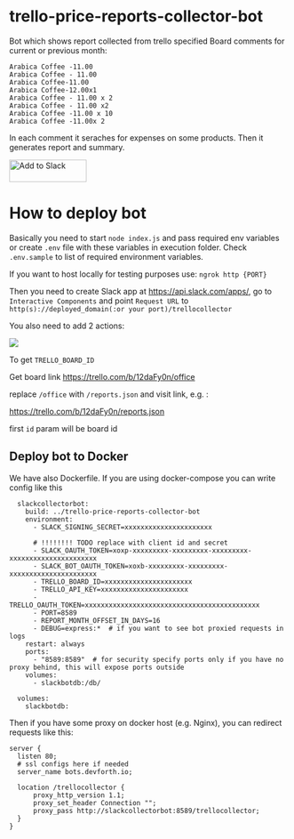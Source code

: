 # trello-price-reports-collector-bot

Bot which shows report collected from trello specified Board comments for current or previous month:

```
Arabica Coffee -11.00
Arabica Coffee - 11.00
Arabica Coffee-11.00
Arabica Coffee-12.00x1
Arabica Coffee - 11.00 x 2
Arabica Coffee - 11.00 x2
Arabica Coffee -11.00 x 10
Arabica Coffee -11.00x 2
```

In each comment it seraches for expenses on some products. Then it generates report and summary.


<a href="https://slack.com/oauth/authorize?client_id=600874865104.687770067671&scope=commands,chat:write:bot,files:write:user,bot"><img alt="Add to Slack" height="40" width="139" src="https://platform.slack-edge.com/img/add_to_slack.png" srcset="https://platform.slack-edge.com/img/add_to_slack.png 1x, https://platform.slack-edge.com/img/add_to_slack@2x.png 2x"></a>


# How to deploy bot

Basically you need to start `node index.js` and pass required env variables or create `.env` file with these variables in execution folder. Check `.env.sample` to list of required environment variables.

If you want to host locally for testing purposes use: `ngrok http {PORT}`

Then you need to create Slack app at https://api.slack.com/apps/, go to `Interactive Components` and point `Request URL` to `http(s)://deployed_domain(:or your port)/trellocollector`

You also need to add 2 actions:

![](https://maketips.net/media/uploads/2019/07/07/pvzKRu5V7tSu7DJncm22kE-3e72e872.png)

To get `TRELLO_BOARD_ID`

Get board link
https://trello.com/b/12daFy0n/office

replace `/office` with `/reports.json` and visit link, e.g. :

https://trello.com/b/12daFy0n/reports.json

first `id` param will be board id

## Deploy bot to Docker

We have also Dockerfile. If you are using docker-compose you can write config like this

```
  slackcollectorbot:
    build: ../trello-price-reports-collector-bot
    environment:
      - SLACK_SIGNING_SECRET=xxxxxxxxxxxxxxxxxxxxxx
      
      # !!!!!!!! TODO replace with client id and secret
      - SLACK_OAUTH_TOKEN=xoxp-xxxxxxxxx-xxxxxxxxx-xxxxxxxxx-xxxxxxxxxxxxxxxxxxxxxx 
      - SLACK_BOT_OAUTH_TOKEN=xoxb-xxxxxxxxx-xxxxxxxxx-xxxxxxxxxxxxxxxxxxxxxx
      - TRELLO_BOARD_ID=xxxxxxxxxxxxxxxxxxxxxx
      - TRELLO_API_KEY=xxxxxxxxxxxxxxxxxxxxxx
      - TRELLO_OAUTH_TOKEN=xxxxxxxxxxxxxxxxxxxxxxxxxxxxxxxxxxxxxxxxxxxx
      - PORT=8589
      - REPORT_MONTH_OFFSET_IN_DAYS=16
      - DEBUG=express:*  # if you want to see bot proxied requests in logs
    restart: always
    ports:
      - "8589:8589"  # for security specify ports only if you have no proxy behind, this will expose ports outside
    volumes:
      - slackbotdb:/db/
      
  volumes:
    slackbotdb:
```

Then if you have some proxy on docker host (e.g. Nginx), you can redirect requests like this:

```
server {
  listen 80;
  # ssl configs here if needed
  server_name bots.devforth.io;

  location /trellocollector {
      proxy_http_version 1.1;
      proxy_set_header Connection "";
      proxy_pass http://slackcollectorbot:8589/trellocollector;
  }
}
```
